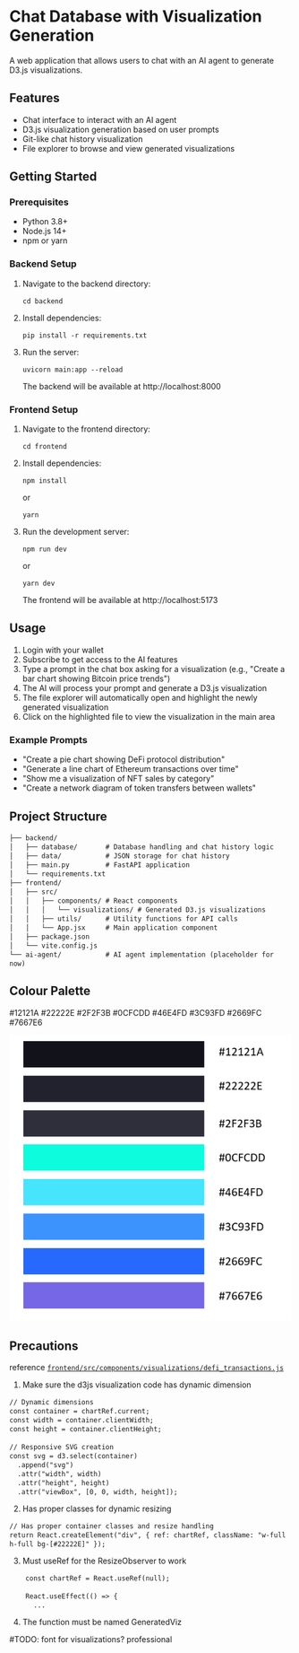 # Chat Database with Visualization Generation

A web application that allows users to chat with an AI agent to generate D3.js visualizations.

## Features

- Chat interface to interact with an AI agent
- D3.js visualization generation based on user prompts
- Git-like chat history visualization
- File explorer to browse and view generated visualizations

## Getting Started

### Prerequisites

- Python 3.8+
- Node.js 14+
- npm or yarn

### Backend Setup

1. Navigate to the backend directory:
   ```
   cd backend
   ```

2. Install dependencies:
   ```
   pip install -r requirements.txt
   ```

3. Run the server:
   ```
   uvicorn main:app --reload
   ```
   The backend will be available at http://localhost:8000

### Frontend Setup

1. Navigate to the frontend directory:
   ```
   cd frontend
   ```

2. Install dependencies:
   ```
   npm install
   ```
   or
   ```
   yarn
   ```

3. Run the development server:
   ```
   npm run dev
   ```
   or
   ```
   yarn dev
   ```
   The frontend will be available at http://localhost:5173

## Usage

1. Login with your wallet
2. Subscribe to get access to the AI features
3. Type a prompt in the chat box asking for a visualization (e.g., "Create a bar chart showing Bitcoin price trends")
4. The AI will process your prompt and generate a D3.js visualization
5. The file explorer will automatically open and highlight the newly generated visualization
6. Click on the highlighted file to view the visualization in the main area

### Example Prompts

- "Create a pie chart showing DeFi protocol distribution"
- "Generate a line chart of Ethereum transactions over time"
- "Show me a visualization of NFT sales by category"
- "Create a network diagram of token transfers between wallets"

## Project Structure

```
├── backend/
│   ├── database/       # Database handling and chat history logic
│   ├── data/           # JSON storage for chat history
│   ├── main.py         # FastAPI application
│   └── requirements.txt
├── frontend/
│   ├── src/
│   │   ├── components/ # React components
│   │   │   └── visualizations/ # Generated D3.js visualizations
│   │   ├── utils/      # Utility functions for API calls
│   │   └── App.jsx     # Main application component
│   ├── package.json
│   └── vite.config.js
└── ai-agent/           # AI agent implementation (placeholder for now)
```


## Colour Palette

#12121A
#22222E
#2F2F3B
#0CFCDD
#46E4FD
#3C93FD
#2669FC
#7667E6

![Moodboard](images/moodboard.png)


## Precautions

reference [`frontend/src/components/visualizations/defi_transactions.js`](frontend/src/components/visualizations/defi_transactions.js)

1. Make sure the d3js visualization code has dynamic dimension

```
// Dynamic dimensions
const container = chartRef.current;
const width = container.clientWidth;
const height = container.clientHeight;

// Responsive SVG creation
const svg = d3.select(container)
  .append("svg")
  .attr("width", width)
  .attr("height", height)
  .attr("viewBox", [0, 0, width, height]);
```

2. Has proper classes for dynamic resizing

```
// Has proper container classes and resize handling
return React.createElement("div", { ref: chartRef, className: "w-full h-full bg-[#22222E]" });
```

3. Must useRef for the ResizeObserver to work

```
    const chartRef = React.useRef(null);
  
    React.useEffect(() => {
      ...
```

4. The function must be named GeneratedViz


#TODO: font for visualizations?
professional